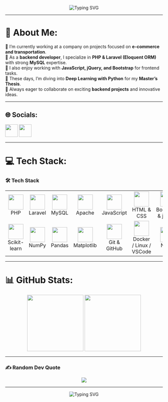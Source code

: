 <!-- Typing SVG Banner -->
<p align="center">
  <img src="https://readme-typing-svg.herokuapp.com?font=Fira+Code&size=26&duration=4000&pause=1000&color=F70000&center=true&vCenter=true&width=700&lines=Hey%2C+I'm+Meysam+Javadzadeh!;Backend+Developer+%7C+PHP+%7C+Laravel;Exploring+Deep+Learning+with+Python;Always+Learning+%7C+Always+Building" alt="Typing SVG" />
</p>

---

# 💫 About Me:
🔹 I’m currently working at a company on projects focused on **e-commerce and transportation**.  
🔹 As a **backend developer**, I specialize in **PHP & Laravel (Eloquent ORM)** with strong **MySQL** expertise.  
🔹 I also enjoy working with **JavaScript, jQuery, and Bootstrap** for frontend tasks.  
🔹 These days, I’m diving into **Deep Learning with Python** for my **Master’s Thesis**.  
🔹 Always eager to collaborate on exciting **backend projects** and innovative ideas.  

---

## 🌐 Socials:
<p align="left">
  <a href="https://www.instagram.com/meysamjavadzadeh20/"><img src="https://skillicons.dev/icons?i=instagram" width="40"/></a>
  <a href="https://www.linkedin.com/in/meysam-javadzadeh/"><img src="https://skillicons.dev/icons?i=linkedin" width="40"/></a>
</p>

---
# 💻 Tech Stack:

### 🛠️ Tech Stack

<table align="center">
  <tr>
    <td align="center" width="116">
        <img src="https://skillicons.dev/icons?i=php" width="48" height="48" />
        <br>PHP
    </td>
    <td align="center" width="116">
        <img src="https://skillicons.dev/icons?i=laravel" width="48" height="48" />
        <br>Laravel
    </td>
    <td align="center" width="116">
        <img src="https://skillicons.dev/icons?i=mysql" width="48" height="48" />
        <br>MySQL
    </td>
    <td align="center" width="116">
        <img src="https://skillicons.dev/icons?i=apache" width="48" height="48" />
        <br>Apache
    </td>
    <td align="center" width="116">
        <img src="https://skillicons.dev/icons?i=js" width="48" height="48" />
        <br>JavaScript
    </td>
    <td align="center" width="116">
        <img src="https://skillicons.dev/icons?i=html,css" width="48" height="48" />
        <br>HTML & CSS
    </td>
    <td align="center" width="116">
        <img src="https://skillicons.dev/icons?i=bootstrap,jquery" width="48" height="48" />
        <br>Bootstrap & jQuery
    </td>
    <td align="center" width="116">
        <img src="https://skillicons.dev/icons?i=python" width="48" height="48" />
        <br>Python
    </td>
    <td align="center" width="116">
        <img src="https://skillicons.dev/icons?i=tensorflow,pytorch" width="48" height="48" />
        <br>TensorFlow & PyTorch
    </td>
  </tr>

  <tr>
    <td align="center" width="116">
        <img src="https://img.shields.io/badge/Scikit--learn-F7931E?style=for-the-badge&logo=scikitlearn&logoColor=white" width="48" height="48"/>
        <br>Scikit-learn
    </td>
    <td align="center" width="116">
        <img src="https://img.shields.io/badge/Numpy-013243?style=for-the-badge&logo=numpy&logoColor=white" width="48" height="48"/>
        <br>NumPy
    </td>
    <td align="center" width="116">
        <img src="https://img.shields.io/badge/Pandas-150458?style=for-the-badge&logo=pandas&logoColor=white" width="48" height="48"/>
        <br>Pandas
    </td>
    <td align="center" width="116">
        <img src="https://img.shields.io/badge/Matplotlib-ffffff?style=for-the-badge&logo=Matplotlib&logoColor=black" width="48" height="48"/>
        <br>Matplotlib
    </td>
    <td align="center" width="116">
        <img src="https://skillicons.dev/icons?i=git,github" width="48" height="48" />
        <br>Git & GitHub
    </td>
    <td align="center" width="116">
        <img src="https://skillicons.dev/icons?i=docker,linux,vscode" width="48" height="48" />
        <br>Docker / Linux / VSCode
    </td>
    <td align="center" width="116">
        <img src="https://techstack-generator.vercel.app/nginx-icon.svg" width="48" height="48" />
        <br>Nginx
    </td>
    <td align="center" width="116">
        <img src="https://techstack-generator.vercel.app/aws-icon.svg" width="48" height="48" />
        <br>AWS
    </td>
    <td align="center" width="116">
        <img src="https://techstack-generator.vercel.app/graphql-icon.svg" width="48" height="48" />
        <br>GraphQL
    </td>
  </tr>
</table>


---

# 📊 GitHub Stats:
<p align="center">
  <img src="https://github-readme-stats.vercel.app/api?username=meysamjavadzadeh&show_icons=true&theme=radical" height="180"/>
  <img src="https://github-readme-streak-stats.herokuapp.com/?user=meysamjavadzadeh&theme=radical" height="180"/>
</p>

---

### ✍️ Random Dev Quote
<p align="center">
  <img src="https://quotes-github-readme.vercel.app/api?type=horizontal&theme=radical" />
</p>

---

<p align="center">
  <img src="https://readme-typing-svg.herokuapp.com?font=Fira+Code&size=22&duration=4000&pause=1000&color=F70000&center=true&vCenter=true&width=700&lines=Thanks+for+visiting+my+profile!;Let's+connect+and+build+something+great+🚀" alt="Typing SVG" />
</p>
